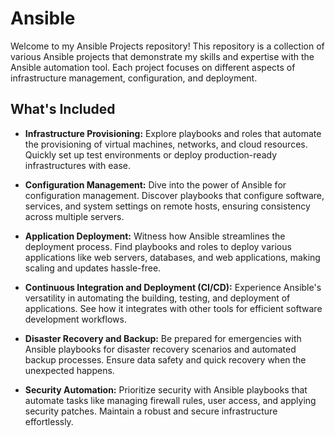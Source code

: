 # Ansible

Welcome to my Ansible Projects repository! This repository is a collection of various Ansible projects that demonstrate my skills and expertise with the Ansible automation tool. Each project focuses on different aspects of infrastructure management, configuration, and deployment.



## What's Included

- **Infrastructure Provisioning:** Explore playbooks and roles that automate the provisioning of virtual machines, networks, and cloud resources. Quickly set up test environments or deploy production-ready infrastructures with ease.

- **Configuration Management:** Dive into the power of Ansible for configuration management. Discover playbooks that configure software, services, and system settings on remote hosts, ensuring consistency across multiple servers.

- **Application Deployment:** Witness how Ansible streamlines the deployment process. Find playbooks and roles to deploy various applications like web servers, databases, and web applications, making scaling and updates hassle-free.

- **Continuous Integration and Deployment (CI/CD):** Experience Ansible's versatility in automating the building, testing, and deployment of applications. See how it integrates with other tools for efficient software development workflows.

- **Disaster Recovery and Backup:** Be prepared for emergencies with Ansible playbooks for disaster recovery scenarios and automated backup processes. Ensure data safety and quick recovery when the unexpected happens.

- **Security Automation:** Prioritize security with Ansible playbooks that automate tasks like managing firewall rules, user access, and applying security patches. Maintain a robust and secure infrastructure effortlessly.
